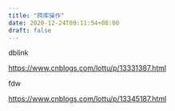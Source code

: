 ```yaml
---
title: "跨库操作"
date: 2020-12-24T09:11:54+08:00
draft: false
---
```


dblink

https://www.cnblogs.com/lottu/p/13331387.html

fdw

https://www.cnblogs.com/lottu/p/13345187.html
